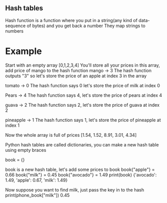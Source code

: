 ## Hash tables
Hash function is a function where you put in a string(any kind of data-sequence of bytes) and you get back a number
They map strings to numbers

# Example
Start with an empty array
[0,1,2,3,4]
You'll store all your prices in this array, add price of mango to the hash function
mango -> 3
The hash function outputs "3" so let's store the price of an apple 
at index 3 in the array

tomato -> 0
The hash function says 0 let's store the price of milk at index 0

Pears -> 4
The hash function says 4, let's store the price of pears at index 4

guava -> 2
The hash function says 2, let's store the price of guava at index 2

pineapple -> 1
The hash function says 1, let's store the price of pineapple at index 1

Now the whole array is full of prices
[1.54, 1.52, 8.91, 3.01, 4.34]

Python hash tables are called dictionaries, you can make a new hash table using empty braces

book = {}

book is a new hash table, let's add some prices to book
book{"apple"} = 0.66
book{"milk"} = 0.45
book{"avocado"} = 1.49
print(book)
 {'avocado': 1.49, 'apple': 0.67, 'milk': 1.49}

 Now suppose you want to find milk, just pass the key in to the hash
 print(phone_book["milk"])
 0.45